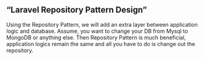  <h2>“Laravel Repository Pattern Design”</h2>
 
Using the Repository Pattern, we will add an extra layer between application logic and database. Assume, you want to change your DB from Mysql to MongoDB or anything else. Then Repository Pattern is much beneficial, application logics remain the same and all you have to do is change out the repository.
